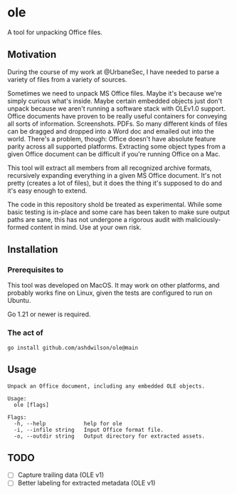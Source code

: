 # ole

A tool for unpacking Office files.

## Motivation

During the course of my work at @UrbaneSec, I have needed to parse a variety of files from a variety of sources.

Sometimes we need to unpack MS Office files. Maybe it's because we're simply curious what's inside. Maybe certain embedded objects just don't unpack because we aren't running a software stack with OLEv1.0 support. Office documents have proven to be really useful containers for conveying all sorts of information. Screenshots. PDFs. So many different kinds of files can be dragged and dropped into a Word doc and emailed out into the world. There's a problem, though: Office doesn't have absolute feature parity across all supported platforms. Extracting some object types from a given Office document can be difficult if you're running Office on a Mac.

This tool will extract all members from all recognized archive formats, recursively expanding everything in a given MS Office document. It's not pretty (creates a lot of files), but it does the thing it's supposed to do and it's easy enough to extend.

The code in this repository shold be treated as experimental. While some basic testing is in-place and some care has been taken to make sure output paths are sane, this has not undergone a rigorous audit with maliciously-formed content in mind. Use at your own risk.

## Installation

### Prerequisites to

This tool was developed on MacOS. It may work on other platforms, and probably works fine on Linux, given the tests are configured to run on Ubuntu.

Go 1.21 or newer is required.

### The act of

`go install github.com/ashdwilson/ole@main`

## Usage

```
Unpack an Office document, including any embedded OLE objects.

Usage:
  ole [flags]

Flags:
  -h, --help            help for ole
  -i, --infile string   Input Office format file.
  -o, --outdir string   Output directory for extracted assets.
```

## TODO

- [ ] Capture trailing data (OLE v1)
- [ ] Better labeling for extracted metadata (OLE v1)
